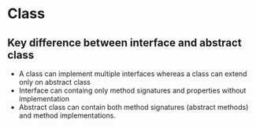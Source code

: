  # Class

 ## Key difference between interface and abstract class
 - A class can implement multiple interfaces whereas a class can extend only on abstract class
 - Interface can containg only method signatures and properties without implementation
 - Abstract class can contain both method signatures (abstract methods) and method implementations. 